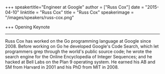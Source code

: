 +++
speakertitle="Engineer at Google"
author = ["Russ Cox"]
date = "2015-04-10"
linktitle = "Russ Cox"
title = "Russ Cox"
speakerimage = "/images/speakers/russ-cox.png"

+++
Opening Keynote

---

Russ Cox has worked on the Go programming language at Google since 2008. Before working on Go he developed Google's Code Search, which let programmers grep through the world's public source code; he wrote the search engine for the Online Encyclopedia of Integer Sequences; and he hacked at Bell Labs on the Plan 9 operating system. He earned his AB and SM from Harvard in 2001 and his PhD from MIT in 2008.
